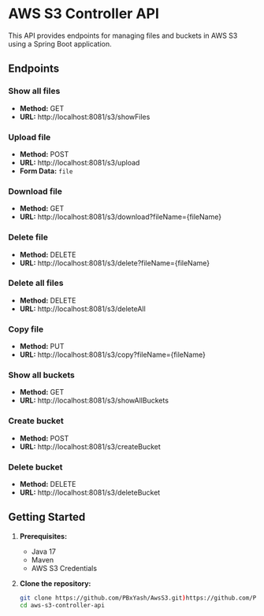 
# AWS S3 Controller API

This API provides endpoints for managing files and buckets in AWS S3 using a Spring Boot application.

## Endpoints

### Show all files

- **Method:** GET
- **URL:** http://localhost:8081/s3/showFiles

### Upload file

- **Method:** POST
- **URL:** http://localhost:8081/s3/upload
- **Form Data:** `file`

### Download file

- **Method:** GET
- **URL:** http://localhost:8081/s3/download?fileName={fileName}

### Delete file

- **Method:** DELETE
- **URL:** http://localhost:8081/s3/delete?fileName={fileName}

### Delete all files

- **Method:** DELETE
- **URL:** http://localhost:8081/s3/deleteAll

### Copy file

- **Method:** PUT
- **URL:** http://localhost:8081/s3/copy?fileName={fileName}

### Show all buckets

- **Method:** GET
- **URL:** http://localhost:8081/s3/showAllBuckets

### Create bucket

- **Method:** POST
- **URL:** http://localhost:8081/s3/createBucket

### Delete bucket

- **Method:** DELETE
- **URL:** http://localhost:8081/s3/deleteBucket

## Getting Started

1. **Prerequisites:**
   - Java 17
   - Maven
   - AWS S3 Credentials

2. **Clone the repository:**
   ```bash
   git clone https://github.com/PBxYash/AwsS3.git)https://github.com/PBxYash/AwsS3.git
   cd aws-s3-controller-api
